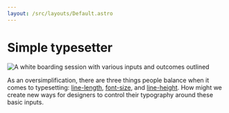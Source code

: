 ```yaml
---
layout: /src/layouts/Default.astro
---
```


<!-- @format -->

# Simple typesetter

![A white boarding session with various inputs and outcomes outlined](/images/whiteboard-2022-09-28.png)

As an oversimplification, there are three things people balance when it comes to typesetting: [line-length](/glossary/#line-length), [font-size](/glossary/#font-size), and [line-height](/glossary/#line-height). How might we create new ways for designers to control their typography around these basic inputs.

